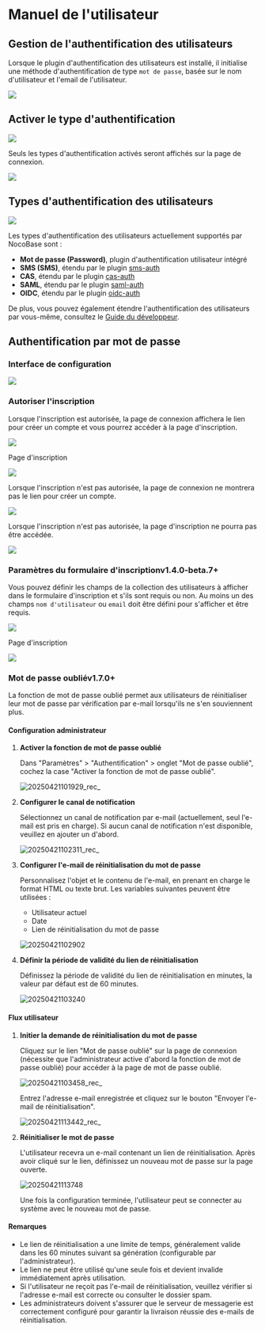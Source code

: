 # Manuel de l'utilisateur

## Gestion de l'authentification des utilisateurs

Lorsque le plugin d'authentification des utilisateurs est installé, il initialise une méthode d'authentification de type `mot de passe`, basée sur le nom d'utilisateur et l'email de l'utilisateur.

![](https://static-docs.nocobase.com/66eaa9d5421c9cb713b117366bd8a5d5.png)

## Activer le type d'authentification

![](https://static-docs.nocobase.com/7f1fb8f8ca5de67ffc68eff0a65848f5.png)

Seuls les types d'authentification activés seront affichés sur la page de connexion.

![](https://static-docs.nocobase.com/8375a36ef98417af0f0977f1e07345dd.png)

## Types d'authentification des utilisateurs

![](https://static-docs.nocobase.com/da4250c0cea343ebe470cbf7be4b12e4.png)

Les types d'authentification des utilisateurs actuellement supportés par NocoBase sont :

- **Mot de passe (Password)**, plugin d'authentification utilisateur intégré
- **SMS (SMS)**, étendu par le plugin [sms-auth](../../auth-sms/index.md)
- **CAS**, étendu par le plugin [cas-auth](../../auth-cas/index.md)
- **SAML**, étendu par le plugin [saml-auth](../../auth-saml/index.md)
- **OIDC**, étendu par le plugin [oidc-auth](../../auth-oidc/index.md)

De plus, vous pouvez également étendre l'authentification des utilisateurs par vous-même, consultez le [Guide du développeur](../dev/guide.md).

## Authentification par mot de passe

### Interface de configuration

![](https://static-docs.nocobase.com/202411131505095.png)

### Autoriser l'inscription

Lorsque l'inscription est autorisée, la page de connexion affichera le lien pour créer un compte et vous pourrez accéder à la page d'inscription.

![](https://static-docs.nocobase.com/78903930d4b47aaf75cf94c55dd3596e.png)

Page d'inscription

![](https://static-docs.nocobase.com/ac3c3ab42df28cb7c6dc70b24e99e7f7.png)

Lorsque l'inscription n'est pas autorisée, la page de connexion ne montrera pas le lien pour créer un compte.

![](https://static-docs.nocobase.com/8d5e3b6df9991bfc1c2e095a93745121.png)

Lorsque l'inscription n'est pas autorisée, la page d'inscription ne pourra pas être accédée.

![](https://static-docs.nocobase.com/09325c4b07e09f88f80a14dff8430556.png)

### Paramètres du formulaire d'inscription<Badge>v1.4.0-beta.7+</Badge>

Vous pouvez définir les champs de la collection des utilisateurs à afficher dans le formulaire d'inscription et s'ils sont requis ou non. Au moins un des champs `nom d'utilisateur` ou `email` doit être défini pour s'afficher et être requis.

![](https://static-docs.nocobase.com/202411262133669.png)

Page d'inscription

![](https://static-docs.nocobase.com/202411262135801.png)

### Mot de passe oublié<Badge>v1.7.0+</Badge>

La fonction de mot de passe oublié permet aux utilisateurs de réinitialiser leur mot de passe par vérification par e-mail lorsqu'ils ne s'en souviennent plus.

#### Configuration administrateur

1.  **Activer la fonction de mot de passe oublié**

    Dans "Paramètres" > "Authentification" > onglet "Mot de passe oublié", cochez la case "Activer la fonction de mot de passe oublié".

    ![20250421101929_rec_](https://static-docs.nocobase.com/20250421101929_rec_.gif)

2.  **Configurer le canal de notification**

    Sélectionnez un canal de notification par e-mail (actuellement, seul l'e-mail est pris en charge). Si aucun canal de notification n'est disponible, veuillez en ajouter un d'abord.

    ![20250421102311_rec_](https://static-docs.nocobase.com/20250421102311_rec_.gif)

3.  **Configurer l'e-mail de réinitialisation du mot de passe**

    Personnalisez l'objet et le contenu de l'e-mail, en prenant en charge le format HTML ou texte brut. Les variables suivantes peuvent être utilisées :
    - Utilisateur actuel
    - Date
    - Lien de réinitialisation du mot de passe

    ![20250421102902](https://static-docs.nocobase.com/20250421102902.png)

4.  **Définir la période de validité du lien de réinitialisation**

    Définissez la période de validité du lien de réinitialisation en minutes, la valeur par défaut est de 60 minutes.

    ![20250421103240](https://static-docs.nocobase.com/20250421103240.png)

#### Flux utilisateur

1.  **Initier la demande de réinitialisation du mot de passe**

    Cliquez sur le lien "Mot de passe oublié" sur la page de connexion (nécessite que l'administrateur active d'abord la fonction de mot de passe oublié) pour accéder à la page de mot de passe oublié.

    ![20250421103458_rec_](https://static-docs.nocobase.com/20250421103458_rec_.gif)

    Entrez l'adresse e-mail enregistrée et cliquez sur le bouton "Envoyer l'e-mail de réinitialisation".

    ![20250421113442_rec_](https://static-docs.nocobase.com/20250421113442_rec_.gif)

2.  **Réinitialiser le mot de passe**

    L'utilisateur recevra un e-mail contenant un lien de réinitialisation. Après avoir cliqué sur le lien, définissez un nouveau mot de passe sur la page ouverte.

    ![20250421113748](https://static-docs.nocobase.com/20250421113748.png)

    Une fois la configuration terminée, l'utilisateur peut se connecter au système avec le nouveau mot de passe.

#### Remarques

-   Le lien de réinitialisation a une limite de temps, généralement valide dans les 60 minutes suivant sa génération (configurable par l'administrateur).
-   Le lien ne peut être utilisé qu'une seule fois et devient invalide immédiatement après utilisation.
-   Si l'utilisateur ne reçoit pas l'e-mail de réinitialisation, veuillez vérifier si l'adresse e-mail est correcte ou consulter le dossier spam.
-   Les administrateurs doivent s'assurer que le serveur de messagerie est correctement configuré pour garantir la livraison réussie des e-mails de réinitialisation.

